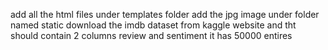 add all the html files under templates folder 
add the jpg image under folder named static 
download the imdb dataset from kaggle website and tht should contain 2 columns review  and  sentiment it has 50000 entires 
